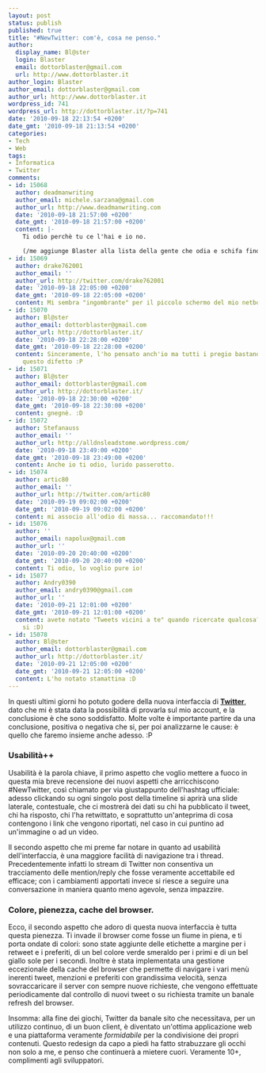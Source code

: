 ```yaml
---
layout: post
status: publish
published: true
title: "#NewTwitter: com'è, cosa ne penso."
author:
  display_name: Bl@ster
  login: Blaster
  email: dottorblaster@gmail.com
  url: http://www.dottorblaster.it
author_login: Blaster
author_email: dottorblaster@gmail.com
author_url: http://www.dottorblaster.it
wordpress_id: 741
wordpress_url: http://dottorblaster.it/?p=741
date: '2010-09-18 22:13:54 +0200'
date_gmt: '2010-09-18 21:13:54 +0200'
categories:
- Tech
- Web
tags:
- Informatica
- Twitter
comments:
- id: 15068
  author: deadmanwriting
  author_email: michele.sarzana@gmail.com
  author_url: http://www.deadmanwriting.com
  date: '2010-09-18 21:57:00 +0200'
  date_gmt: '2010-09-18 21:57:00 +0200'
  content: |-
    Ti odio perchè tu ce l'hai e io no.

    (/me aggiunge Blaster alla lista della gente che odia e schifa fino a che non avrà il nuovo Twitter)
- id: 15069
  author: drake762001
  author_email: ''
  author_url: http://twitter.com/drake762001
  date: '2010-09-18 22:05:00 +0200'
  date_gmt: '2010-09-18 22:05:00 +0200'
  content: Mi sembra "ingombrante" per il piccolo schermo del mio netbook.
- id: 15070
  author: Bl@ster
  author_email: dottorblaster@gmail.com
  author_url: http://dottorblaster.it/
  date: '2010-09-18 22:28:00 +0200'
  date_gmt: '2010-09-18 22:28:00 +0200'
  content: Sinceramente, l'ho pensato anch'io ma tutti i pregio bastano ad oscurare
    questo difetto :P
- id: 15071
  author: Bl@ster
  author_email: dottorblaster@gmail.com
  author_url: http://dottorblaster.it/
  date: '2010-09-18 22:30:00 +0200'
  date_gmt: '2010-09-18 22:30:00 +0200'
  content: gnegnè. :D
- id: 15072
  author: Stefanauss
  author_email: ''
  author_url: http://alldnsleadstome.wordpress.com/
  date: '2010-09-18 23:49:00 +0200'
  date_gmt: '2010-09-18 23:49:00 +0200'
  content: Anche io ti odio, lurido passerotto.
- id: 15074
  author: artic80
  author_email: ''
  author_url: http://twitter.com/artic80
  date: '2010-09-19 09:02:00 +0200'
  date_gmt: '2010-09-19 09:02:00 +0200'
  content: mi associo all'odio di massa... raccomandato!!!
- id: 15076
  author: ''
  author_email: napolux@gmail.com
  author_url: ''
  date: '2010-09-20 20:40:00 +0200'
  date_gmt: '2010-09-20 20:40:00 +0200'
  content: Ti odio, lo voglio pure io!
- id: 15077
  author: Andry0390
  author_email: andry0390@gmail.com
  author_url: ''
  date: '2010-09-21 12:01:00 +0200'
  date_gmt: '2010-09-21 12:01:00 +0200'
  content: avete notato "Tweets vicini a te" quando ricercate qualcosa? (sicuramente
    si :D)
- id: 15078
  author: Bl@ster
  author_email: dottorblaster@gmail.com
  author_url: http://dottorblaster.it/
  date: '2010-09-21 12:05:00 +0200'
  date_gmt: '2010-09-21 12:05:00 +0200'
  content: L'ho notato stamattina :D
---
```

<p>In questi ultimi giorni ho potuto godere della nuova interfaccia di <a href="http://twitter.com"><strong>Twitter</strong></a>, dato che mi è stata data la possibilità di provarla sul mio account, e la conclusione è che sono soddisfatto. Molte volte è importante partire da una conclusione, positiva o negativa che si, per poi analizzarne le cause: è quello che faremo insieme anche adesso. :P</p>
<p style="text-align: center;">
<h3>Usabilità++</h3>
<p>Usabilità è la parola chiave, il primo aspetto che voglio mettere a fuoco in questa mia breve recensione dei nuovi aspetti che arricchiscono #NewTwitter, così chiamato per via giustappunto dell'hashtag ufficiale: adesso clickando su ogni singolo post della timeline si aprirà una slide laterale, contestuale, che ci mostrerà dei dati su chi ha pubblicato il tweet, chi ha risposto, chi l'ha retwittato, e soprattutto un'anteprima di cosa contengono i link che vengono riportati, nel caso in cui puntino ad un'immagine o ad un video.</p>
<p>Il secondo aspetto che mi preme far notare in quanto ad usabilità dell'interfaccia, è una maggiore facilità di navigazione tra i thread. Precedentemente infatti lo stream di Twitter non consentiva un tracciamento delle mention/reply che fosse veramente accettabile ed efficace; con i cambiamenti apportati invece si riesce a seguire una conversazione in maniera quanto meno agevole, senza impazzire.</p>
<h3>Colore, pienezza, cache del browser.</h3>
<p>Ecco, il secondo aspetto che adoro di questa nuova interfaccia è tutta questa pienezza. Ti invade il browser come fosse un fiume in piena, e ti porta ondate di colori: sono state aggiunte delle etichette a margine per i retweet e i preferiti, di un bel colore verde smeraldo per i primi e di un bel giallo sole per i secondi. Inoltre è stata implementata una gestione eccezionale della cache del browser che permette di navigare i vari menù inerenti tweet, menzioni e preferiti con grandissima velocità, senza sovraccaricare il server con sempre nuove richieste, che vengono effettuate periodicamente dal controllo di nuovi tweet o su richiesta tramite un banale refresh del browser.</p>
<p>Insomma: alla fine dei giochi, Twitter da banale sito che necessitava, per un utilizzo continuo, di un buon client, è diventato un'ottima applicazione web e una piattaforma veramente <em>formidabile</em> per la condivisione dei propri contenuti. Questo redesign da capo a piedi ha fatto strabuzzare gli occhi non solo a me, e penso che continuerà a mietere cuori. Veramente 10+, complimenti agli sviluppatori.</p>
